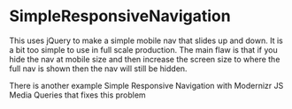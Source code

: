 SimpleResponsiveNavigation
==========================

This uses jQuery to make a simple mobile nav that slides up and down. It is a bit too simple to use in full scale production. The main flaw is that if you hide the nav at mobile size and then increase the screen size to where the full nav is shown then the nav will still be hidden. 

There is another example Simple Responsive Navigation with Modernizr JS Media Queries that fixes this problem
